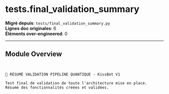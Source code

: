 # tests.final_validation_summary

**Migré depuis**: `tests/final_validation_summary.py`  
**Lignes doc originales**: 6  
**Éléments over-engineered**: 0  

---

## Module Overview

```text


🎉 RÉSUMÉ VALIDATION PIPELINE QUANTIQUE - KissBot V1

Test final de validation de toute l'architecture mise en place.
Résumé des fonctionnalités créées et validées.

```
